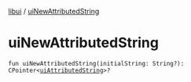 [libui](README.md) / [uiNewAttributedString](ui-new-attributed-string.md)

# uiNewAttributedString

`fun uiNewAttributedString(initialString: String?): CPointer<`[`uiAttributedString`](ui-attributed-string.md)`>?`
